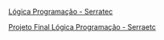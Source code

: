 [Lógica Programação - Serratec](logica-programação-portugol)

[Projeto Final Lógica Programação - Serraetc](logica-programação-portugol/gerenciamento-de-turma.por)


